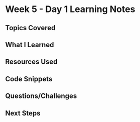 # Week 5 - Day 1 Learning Notes

## Topics Covered

## What I Learned

## Resources Used

## Code Snippets

## Questions/Challenges

## Next Steps

